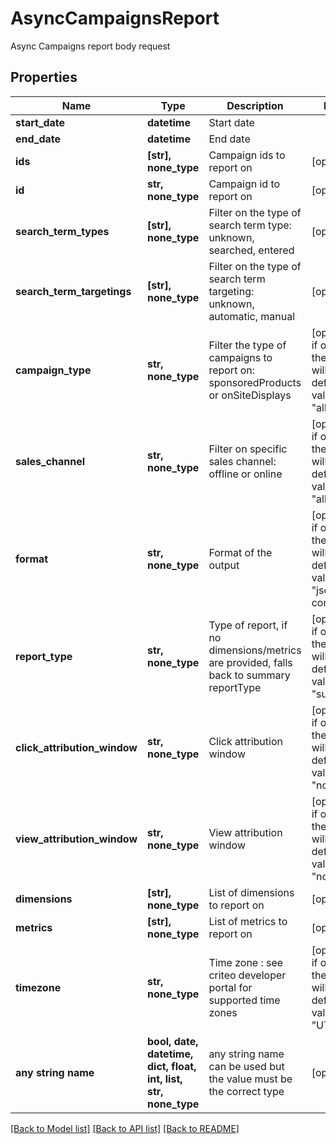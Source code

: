 # AsyncCampaignsReport

Async Campaigns report body request

## Properties
Name | Type | Description | Notes
------------ | ------------- | ------------- | -------------
**start_date** | **datetime** | Start date | 
**end_date** | **datetime** | End date | 
**ids** | **[str], none_type** | Campaign ids to report on | [optional] 
**id** | **str, none_type** | Campaign id to report on | [optional] 
**search_term_types** | **[str], none_type** | Filter on the type of search term type: unknown, searched, entered | [optional] 
**search_term_targetings** | **[str], none_type** | Filter on the type of search term targeting: unknown, automatic, manual | [optional] 
**campaign_type** | **str, none_type** | Filter the type of campaigns to report on: sponsoredProducts or onSiteDisplays | [optional]  if omitted the server will use the default value of "all"
**sales_channel** | **str, none_type** | Filter on specific sales channel: offline or online | [optional]  if omitted the server will use the default value of "all"
**format** | **str, none_type** | Format of the output | [optional]  if omitted the server will use the default value of "json-compact"
**report_type** | **str, none_type** | Type of report, if no dimensions/metrics are provided, falls back to summary reportType | [optional]  if omitted the server will use the default value of "summary"
**click_attribution_window** | **str, none_type** | Click attribution window | [optional]  if omitted the server will use the default value of "none"
**view_attribution_window** | **str, none_type** | View attribution window | [optional]  if omitted the server will use the default value of "none"
**dimensions** | **[str], none_type** | List of dimensions to report on | [optional] 
**metrics** | **[str], none_type** | List of metrics to report on | [optional] 
**timezone** | **str, none_type** | Time zone : see criteo developer portal for supported time zones | [optional]  if omitted the server will use the default value of "UTC"
**any string name** | **bool, date, datetime, dict, float, int, list, str, none_type** | any string name can be used but the value must be the correct type | [optional]

[[Back to Model list]](../README.md#documentation-for-models) [[Back to API list]](../README.md#documentation-for-api-endpoints) [[Back to README]](../README.md)


